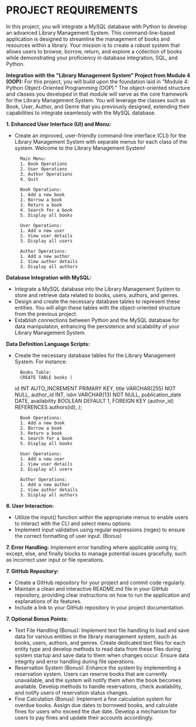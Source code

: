 # PROJECT REQUIREMENTS
In this project, you will integrate a MySQL database with Python to develop an advanced Library Management System. This command-line-based application is designed to streamline the management of books and resources within a library. Your mission is to create a robust system that allows users to browse, borrow, return, and explore a collection of books while demonstrating your proficiency in database integration, SQL, and Python.

**Integration with the "Library Management System" Project from Module 4 (OOP):**
For this project, you will build upon the foundation laid in "Module 4: Python Object-Oriented Programming (OOP)." The object-oriented structure and classes you developed in that module will serve as the core framework for the Library Management System. You will leverage the classes such as Book, User, Author, and Genre that you previously designed, extending their capabilities to integrate seamlessly with the MySQL database.



**1. Enhanced User Interface (UI) and Menu:**
- Create an improved, user-friendly command-line interface (CLI) for the Library Management System with separate menus for each class of the system.
        Welcome to the Library Management System!
        
        Main Menu:
        1. Book Operations
        2. User Operations
        3. Author Operations
        4. Quit
  
        Book Operations:
        1. Add a new book
        2. Borrow a book
        3. Return a book
        4. Search for a book
        5. Display all books

        User Operations:
        1. Add a new user
        2. View user details
        3. Display all users
  
        Author Operations:
        1. Add a new author
        2. View author details
        3. Display all authors
  
**Database Integration with MySQL:**
- Integrate a MySQL database into the Library Management System to store and retrieve data related to books, users, authors, and genres.
- Design and create the necessary database tables to represent these entities. You will align these tables with the object-oriented structure from the previous project.
- Establish connections between Python and the MySQL database for data manipulation, enhancing the persistence and scalability of your Library Management System.

**Data Definition Language Scripts:**
- Create the necessary database tables for the Library Management System. For instance:
        
        Books Table:
        CREATE TABLE books (
    id INT AUTO_INCREMENT PRIMARY KEY,
    title VARCHAR(255) NOT NULL,
    author_id INT,
    isbn VARCHAR(13) NOT NULL,
    publication_date DATE,
    availability BOOLEAN DEFAULT 1,
    FOREIGN KEY (author_id) REFERENCES authors(id),
        );
  
        Book Operations:
        1. Add a new book
        2. Borrow a book
        3. Return a book
        4. Search for a book
        5. Display all books

        User Operations:
        1. Add a new user
        2. View user details
        3. Display all users
  
        Author Operations:
        1. Add a new author
        2. View author details
        3. Display all authors

**6. User Interaction:**
- Utilize the input() function within the appropriate menus to enable users to interact with the CLI and select menu options.
- Implement input validation using regular expressions (regex) to ensure the correct formatting of user input. (Bonus)

**7. Error Handling:**
Implement error handling where applicable using try, except, else, and finally blocks to manage potential issues gracefully, such as incorrect user input or file operations.

**7. GitHub Repository:**
- Create a GitHub repository for your project and commit code regularly.
- Maintain a clean and interactive README.md file in your GitHub repository, providing clear instructions on how to run the application and explanations of its features.
- Include a link to your GitHub repository in your project documentation.

**7. Optional Bonus Points:**
- Text File Handling (Bonus): Implement text file handling to load and save data for various entities in the library management system, such as books, users, authors, and genres. Create dedicated text files for each entity type and develop methods to read data from these files during system startup and save data to them when changes occur. Ensure data integrity and error handling during file operations.
- Reservation System (Bonus): Enhance the system by implementing a reservation system. Users can reserve books that are currently unavailable, and the system will notify them when the book becomes available. Develop methods to handle reservations, check availability, and notify users of reservation status changes.
- Fine Calculation (Bonus): Implement a fine calculation system for overdue books. Assign due dates to borrowed books, and calculate fines for users who exceed the due date. Develop a mechanism for users to pay fines and update their accounts accordingly.
